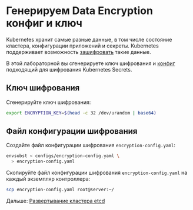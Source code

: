 # Генерируем Data Encryption конфиг и ключ

Kubernetes хранит самые разные данные, в том числе состояние кластера, конфигурации приложений и секреты. Kubernetes
поддерживает возможность [зашифровать](https://kubernetes.io/docs/tasks/administer-cluster/encrypt-data) такие данные.

В этой лабораторной вы сгенерируете ключ шифрования и [конфиг](https://kubernetes.io/docs/tasks/administer-cluster/encrypt-data/#understanding-the-encryption-at-rest-configuration)
подходящий для шифрования Kubernetes Secrets.

## Ключ шифрования

Сгенерируйте ключ шифрования:

```bash
export ENCRYPTION_KEY=$(head -c 32 /dev/urandom | base64)
```

## Файл конфигурации шифрования

Создайте файл конфигурации шифрования `encryption-config.yaml`:

```bash
envsubst < configs/encryption-config.yaml \
  > encryption-config.yaml
```

Скопируйте файл конфигурации шифрования `encryption-config.yaml` на каждый экземпляр контроллера:

```bash
scp encryption-config.yaml root@server:~/
```

Дальше: [Развертывание кластера etcd](08-bootstrapping-etcd.md)
